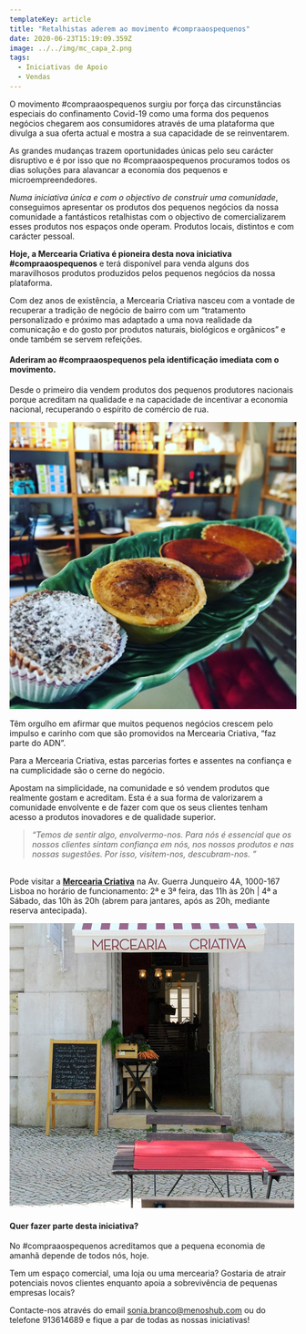 ```yaml
---
templateKey: article
title: "Retalhistas aderem ao movimento #compraaospequenos"
date: 2020-06-23T15:19:09.359Z
image: ../../img/mc_capa_2.png
tags:
  - Iniciativas de Apoio
  - Vendas
---
```

O movimento #compraaospequenos surgiu por força das circunstâncias especiais do confinamento Covid-19 como uma forma dos pequenos negócios chegarem aos consumidores através de uma plataforma que divulga a sua oferta actual e mostra a sua capacidade de se reinventarem. 

As grandes mudanças trazem oportunidades únicas pelo seu carácter disruptivo e é por isso que no #compraaospequenos procuramos todos os dias soluções para alavancar a economia dos pequenos e microempreendedores.

*Numa iniciativa única e com o objectivo de construir uma comunidade*, conseguimos apresentar os produtos dos pequenos negócios da nossa comunidade a fantásticos retalhistas com o objectivo de comercializarem esses produtos nos espaços onde operam. Produtos locais, distintos e com carácter pessoal.

**Hoje, a Mercearia Criativa é pioneira desta nova iniciativa #compraaospequenos** e terá disponível para venda alguns dos maravilhosos produtos produzidos pelos pequenos negócios da nossa plataforma.

Com dez anos de existência, a Mercearia Criativa nasceu com a vontade de recuperar a tradição de negócio de bairro com um “tratamento personalizado e próximo mas adaptado a uma nova realidade da comunicação e do gosto por produtos naturais, biológicos e orgânicos” e onde também se servem refeições. 

#### Aderiram ao #compraaospequenos pela identificação imediata com o movimento.

Desde o primeiro dia vendem produtos dos pequenos produtores nacionais porque acreditam na qualidade e na capacidade de incentivar a economia nacional, recuperando o espírito de comércio de rua.

![](../../img/mc2.jpg)

Têm orgulho em afirmar que muitos pequenos negócios crescem pelo impulso e carinho com que são promovidos na Mercearia Criativa, “faz parte do ADN”.

Para a Mercearia Criativa, estas parcerias fortes e assentes na confiança e na cumplicidade são o cerne do negócio. 

Apostam na simplicidade, na comunidade e só vendem produtos que realmente gostam e acreditam. Esta é a sua forma de valorizarem a comunidade envolvente e de fazer com que os seus clientes tenham acesso a produtos inovadores e de qualidade superior.

> *“Temos de sentir algo, envolvermo-nos. Para nós é essencial que os nossos clientes sintam confiança em nós, nos nossos produtos e nas nossas sugestões. Por isso, visitem-nos, descubram-nos. ”* 

\
Pode visitar a <a href="http://www.merceariacriativa.com/" target="_blank">**Mercearia Criativa**</a> na Av. Guerra Junqueiro 4A, 1000-167 Lisboa no horário de funcionamento: 2ª e 3ª feira, das 11h às 20h | 4ª a Sábado, das 10h às 20h (abrem para jantares, após as 20h, mediante reserva antecipada).

![](../../img/mercearia-criativa-capa.jpg)

#### Quer fazer parte desta iniciativa?

No #compraaospequenos acreditamos que a pequena economia de amanhã depende de todos nós, hoje.

Tem um espaço comercial, uma loja ou uma mercearia? Gostaria de atrair potenciais novos clientes enquanto apoia a sobrevivência de pequenas empresas locais? 

Contacte-nos através do email sonia.branco@menoshub.com ou do telefone 913614689 e fique a par de todas as nossas iniciativas!